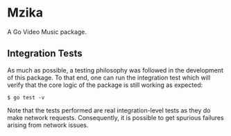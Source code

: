 Mzika
==========

A Go Video Music package.


## Integration Tests
As much as possible, a testing philosophy was followed in the development of this package. To that end, one can run the integration test which will verify that the core logic of the package is still working as expected:

```
$ go test -v

```

Note that the tests performed are real integration-level tests as they do make network requests. Consequently, it is possible to get spurious failures arising from network issues.